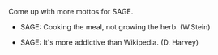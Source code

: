 Come up with more mottos for SAGE.

 * SAGE: Cooking the meal, not growing the herb.  (W.Stein)

 * SAGE: It's more addictive than Wikipedia. (D. Harvey)
